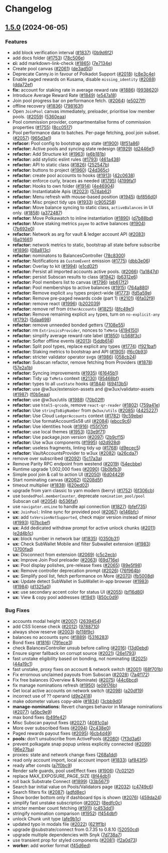 # Changelog

## [1.5.0](https://github.com/OKEAMAH/polkadot-staking-dashboard/compare/v1.4.4...v1.5.0) (2024-06-05)


### Features

* add block verification interval ([#1837](https://github.com/OKEAMAH/polkadot-staking-dashboard/issues/1837)) ([0b9d6f2](https://github.com/OKEAMAH/polkadot-staking-dashboard/commit/0b9d6f2d0737b0713410143bfb134bcfe5bb485d))
* add docs folder ([#1753](https://github.com/OKEAMAH/polkadot-staking-dashboard/issues/1753)) ([78c506e](https://github.com/OKEAMAH/polkadot-staking-dashboard/commit/78c506e5c97440ed5ee9b8f7f2bc4119b23f6635))
* **ci:** add markdown-link-check ([#1865](https://github.com/OKEAMAH/polkadot-staking-dashboard/issues/1865)) ([7e7134e](https://github.com/OKEAMAH/polkadot-staking-dashboard/commit/7e7134ea2a42ec56d095e0809a4eaa05f94ad793))
* Create pool canvas ([#2061](https://github.com/OKEAMAH/polkadot-staking-dashboard/issues/2061)) ([de3ad50](https://github.com/OKEAMAH/polkadot-staking-dashboard/commit/de3ad50ed2eda49a0378a26c22fb8a48fdc9e305))
* Deprecate Canny.io in favour of Polkadot Support ([#2018](https://github.com/OKEAMAH/polkadot-staking-dashboard/issues/2018)) ([c8e3c4e](https://github.com/OKEAMAH/polkadot-staking-dashboard/commit/c8e3c4ea84c643fa3b2e35f3bf932ec8d23cba57))
* Enable paged rewards on Kusama, disable `missing_identity` ([#2088](https://github.com/OKEAMAH/polkadot-staking-dashboard/issues/2088)) ([dda72ef](https://github.com/OKEAMAH/polkadot-staking-dashboard/commit/dda72efb2f6569ecca99c67258d8ab732371f07b))
* **fix:** account for staking rate in average reward rate ([#1886](https://github.com/OKEAMAH/polkadot-staking-dashboard/issues/1886)) ([9938620](https://github.com/OKEAMAH/polkadot-staking-dashboard/commit/9938620ee417bd42761a6e63828e3dd3ab8e7ee2))
* Introduce Average Reward Rate  ([#1849](https://github.com/OKEAMAH/polkadot-staking-dashboard/issues/1849)) ([e547a18](https://github.com/OKEAMAH/polkadot-staking-dashboard/commit/e547a1862ec27de233434f181322b7bd984bc665))
* Join pool progress bar on performance fetch. ([#2064](https://github.com/OKEAMAH/polkadot-staking-dashboard/issues/2064)) ([e5027ff](https://github.com/OKEAMAH/polkadot-staking-dashboard/commit/e5027fffc3151dbdf0c4b7cce09f37aaeb184971))
* offline recovery ([#1836](https://github.com/OKEAMAH/polkadot-staking-dashboard/issues/1836)) ([798163f](https://github.com/OKEAMAH/polkadot-staking-dashboard/commit/798163f95f1ea96ce612e9d43d1ec7cf38c71b2e))
* Open `JoinPool` canvas immediately,  preloader, prioritise low member pools. ([#2059](https://github.com/OKEAMAH/polkadot-staking-dashboard/issues/2059)) ([5360eaa](https://github.com/OKEAMAH/polkadot-staking-dashboard/commit/5360eaa17ef08b6b602d21967d9174f2eed9cf83))
* Pool commission provider, compartmentalise forms of commission properties ([#1755](https://github.com/OKEAMAH/polkadot-staking-dashboard/issues/1755)) ([8cc0517](https://github.com/OKEAMAH/polkadot-staking-dashboard/commit/8cc0517e1e85099f51f43f17cf8fe227e8a68a5b))
* Pool performance data to batches. Per-page fetching, pool join subset. ([#2057](https://github.com/OKEAMAH/polkadot-staking-dashboard/issues/2057)) ([965d3e1](https://github.com/OKEAMAH/polkadot-staking-dashboard/commit/965d3e182c77e0b6d46c2d1c603e74a30cd7be92))
* **refacor:** Pool config to bootstrap app state ([#1900](https://github.com/OKEAMAH/polkadot-staking-dashboard/issues/1900)) ([8f51a86](https://github.com/OKEAMAH/polkadot-staking-dashboard/commit/8f51a8672b843b7cd7172144e2157148d03325ca))
* **refactor:** Active pools and syncing state redesign ([#1929](https://github.com/OKEAMAH/polkadot-staking-dashboard/issues/1929)) ([d2446e1](https://github.com/OKEAMAH/polkadot-staking-dashboard/commit/d2446e1140fff47424984ec37e6233388b9f542b))
* **refactor:** Add Structure kit ([#1963](https://github.com/OKEAMAH/polkadot-staking-dashboard/issues/1963)) ([e6b181b](https://github.com/OKEAMAH/polkadot-staking-dashboard/commit/e6b181be92c4abf706fd3b7bbe43bbf86abb6318))
* **refactor:** add stylistic eslint rules ([#1793](https://github.com/OKEAMAH/polkadot-staking-dashboard/issues/1793)) ([461a438](https://github.com/OKEAMAH/polkadot-staking-dashboard/commit/461a438cbf05b7a104efea52857356733773121a))
* **refactor:** API to static class ([#1826](https://github.com/OKEAMAH/polkadot-staking-dashboard/issues/1826)) ([252547b](https://github.com/OKEAMAH/polkadot-staking-dashboard/commit/252547ba299c3d5ecff773da4da47a458bd27cae))
* **refactor:** buttons to project ([#1960](https://github.com/OKEAMAH/polkadot-staking-dashboard/issues/1960)) ([24d365c](https://github.com/OKEAMAH/polkadot-staking-dashboard/commit/24d365cc7bc4ec42ff7240a5fd7d0b24285b94d4))
* **refactor:** create pool accounts to hooks ([#1913](https://github.com/OKEAMAH/polkadot-staking-dashboard/issues/1913)) ([42c0638](https://github.com/OKEAMAH/polkadot-staking-dashboard/commit/42c0638f464662e741085966a886bb2fdf00c4b2))
* **refactor:** enforce curly, braces as needed ([#1795](https://github.com/OKEAMAH/polkadot-staking-dashboard/issues/1795)) ([4199fa1](https://github.com/OKEAMAH/polkadot-staking-dashboard/commit/4199fa1a16b39df8c47210ce4fdf9bafdb98997e))
* **refactor:** Hooks to own folder ([#1914](https://github.com/OKEAMAH/polkadot-staking-dashboard/issues/1914)) ([4e46904](https://github.com/OKEAMAH/polkadot-staking-dashboard/commit/4e469041aeafcddd51e2abbc36d2a453529a4bff))
* **refactor:** Instantiatable Apis ([#2023](https://github.com/OKEAMAH/polkadot-staking-dashboard/issues/2023)) ([574ab62](https://github.com/OKEAMAH/polkadot-staking-dashboard/commit/574ab62ad6e9e9081e90466339a69337d0fb5999))
* **refactor:** Menu refresh with mouse-based position ([#1945](https://github.com/OKEAMAH/polkadot-staking-dashboard/issues/1945)) ([bf856d0](https://github.com/OKEAMAH/polkadot-staking-dashboard/commit/bf856d0610a7dc2df844440ea895496e39666148))
* **refactor:** Misc project tidy ups ([#1933](https://github.com/OKEAMAH/polkadot-staking-dashboard/issues/1933)) ([c905258](https://github.com/OKEAMAH/polkadot-staking-dashboard/commit/c905258ddc5587b41febfa4266fd388bf00ee75e))
* **refactor:** Move balance syncing to static class, `activeBalances` in UI only. ([#1858](https://github.com/OKEAMAH/polkadot-staking-dashboard/issues/1858)) ([a372487](https://github.com/OKEAMAH/polkadot-staking-dashboard/commit/a3724879f377c38baf0e9b04e03749e0e2f65ee0))
* **refactor:** Move Polkawatch to inline instantiation ([#1890](https://github.com/OKEAMAH/polkadot-staking-dashboard/issues/1890)) ([d7b88bd](https://github.com/OKEAMAH/polkadot-staking-dashboard/commit/d7b88bd57701c16ad143a6e2b70897b5086f82f6))
* **refactor:** Move staking metrics `payee` to active balances ([#1904](https://github.com/OKEAMAH/polkadot-staking-dashboard/issues/1904)) ([7b692e0](https://github.com/OKEAMAH/polkadot-staking-dashboard/commit/7b692e06006448604929ec23fe510a7c7492141b))
* **refactor:** Network as arg for vault & ledger account API ([#2083](https://github.com/OKEAMAH/polkadot-staking-dashboard/issues/2083)) ([6a01661](https://github.com/OKEAMAH/polkadot-staking-dashboard/commit/6a01661ae6cc03eb8c8bc8bc0448b5435a583ca3))
* **refactor:** network metrics to static, bootstrap all state before subscribe ([#1896](https://github.com/OKEAMAH/polkadot-staking-dashboard/issues/1896)) ([08a813c](https://github.com/OKEAMAH/polkadot-staking-dashboard/commit/08a813c7d47d2055984f7d32c1d8b34bec9791f4))
* **refactor:** nominatons to BalancesController ([78c8300](https://github.com/OKEAMAH/polkadot-staking-dashboard/commit/78c8300dd1046a261dfda888f9d5ac4d0c916e20))
* **refactor:** Notifications as `CustomEvent` emission ([#1775](https://github.com/OKEAMAH/polkadot-staking-dashboard/issues/1775)) ([dbb3e06](https://github.com/OKEAMAH/polkadot-staking-dashboard/commit/dbb3e06859f19f878b4afbd0d372c9b12a9ffc97))
* **refactor:** Overlay to kit ([#1994](https://github.com/OKEAMAH/polkadot-staking-dashboard/issues/1994)) ([e1cd02f](https://github.com/OKEAMAH/polkadot-staking-dashboard/commit/e1cd02fca5dece54e412dbd4625c9108bbe1c394))
* **refactor:** Persist all imported accounts active pools. ([#2066](https://github.com/OKEAMAH/polkadot-staking-dashboard/issues/2066)) ([1a1847d](https://github.com/OKEAMAH/polkadot-staking-dashboard/commit/1a1847deb0d4763b893335293c85dbe8d3f330b1))
* **refactor:** persist Subscan results to class ([#1942](https://github.com/OKEAMAH/polkadot-staking-dashboard/issues/1942)) ([b6312e6](https://github.com/OKEAMAH/polkadot-staking-dashboard/commit/b6312e60c62daef57f4fe14aaa0cc04db03eeaba))
* **refactor:** Pool members list to canvas ([#1796](https://github.com/OKEAMAH/polkadot-staking-dashboard/issues/1796)) ([eb617f2](https://github.com/OKEAMAH/polkadot-staking-dashboard/commit/eb617f274d6df26450502cfdef4bfcda5d657de4))
* **refactor:** Pool memberships to active balances ([#1915](https://github.com/OKEAMAH/polkadot-staking-dashboard/issues/1915)) ([764a880](https://github.com/OKEAMAH/polkadot-staking-dashboard/commit/764a880e0640416a5ad88b69d2e84887624b8f11))
* **refactor:** Remove explicit `any` types project-wide ([#1773](https://github.com/OKEAMAH/polkadot-staking-dashboard/issues/1773)) ([fd5a59e](https://github.com/OKEAMAH/polkadot-staking-dashboard/commit/fd5a59eb5933f3ab11fd48eba8015889a7cc5325))
* **refactor:** Remove pre-paged rewards code (part 1) ([#2101](https://github.com/OKEAMAH/polkadot-staking-dashboard/issues/2101)) ([6fa02f9](https://github.com/OKEAMAH/polkadot-staking-dashboard/commit/6fa02f9d394930d6f339d46dfc227fc0c70795ad))
* **refactor:** remove react ([#1996](https://github.com/OKEAMAH/polkadot-staking-dashboard/issues/1996)) ([b202039](https://github.com/OKEAMAH/polkadot-staking-dashboard/commit/b202039b32f504da66dbd10bb57a2f2e383f3004))
* **refactor:** remove ref from `OtherAccounts` ([#1825](https://github.com/OKEAMAH/polkadot-staking-dashboard/issues/1825)) ([8fc49e1](https://github.com/OKEAMAH/polkadot-staking-dashboard/commit/8fc49e180b0fcd836d8fabe6ac92cc84b6a67a0c))
* **refactor:** Remove remaining explicit `any` types, turn on `no-explicit-any` ([#1792](https://github.com/OKEAMAH/polkadot-staking-dashboard/issues/1792)) ([5daa698](https://github.com/OKEAMAH/polkadot-staking-dashboard/commit/5daa69827081a485d323cd51d24ab3d558954ec2))
* **refactor:** remove unneeded bonded getters ([7108e55](https://github.com/OKEAMAH/polkadot-staking-dashboard/commit/7108e55d3f1aeeb07cdaa7cdb5608425b0d6641a))
* **refactor:** rm `ExtrinsicsProvider`, nonces to `TxMeta` ([4194150](https://github.com/OKEAMAH/polkadot-staking-dashboard/commit/41941509cb0d930d53f3fc98a12736b0356c6846))
* **refactor:** simplify average reward rate label ([#1850](https://github.com/OKEAMAH/polkadot-staking-dashboard/issues/1850)) ([c568f3c](https://github.com/OKEAMAH/polkadot-staking-dashboard/commit/c568f3c32f98fc0924cf60a3f41445a3cfd0d77e))
* **refactor:** Softer offline events ([#2013](https://github.com/OKEAMAH/polkadot-staking-dashboard/issues/2013)) ([5ddb614](https://github.com/OKEAMAH/polkadot-staking-dashboard/commit/5ddb61435bbf4a0223c4023b6ab0e15c22dbb476))
* **refactor:** Split pool types, replace explicit any types ([#1774](https://github.com/OKEAMAH/polkadot-staking-dashboard/issues/1774)) ([f921baf](https://github.com/OKEAMAH/polkadot-staking-dashboard/commit/f921baf5a08b3199cd6eff19ea3fb2d2a9897fc3))
* **refactor:** Staking metrics to bootstrap and API ([#1905](https://github.com/OKEAMAH/polkadot-staking-dashboard/issues/1905)) ([f6c0b93](https://github.com/OKEAMAH/polkadot-staking-dashboard/commit/f6c0b93fc5fcaf2961c91cdeae770d5503766fe8))
* **refactor:** stricter validator operator svgs ([#1986](https://github.com/OKEAMAH/polkadot-staking-dashboard/issues/1986)) ([058cb24](https://github.com/OKEAMAH/polkadot-staking-dashboard/commit/058cb24dd52e41ebc254522e162c9ba55cb74b5b))
* **refactor:** Subscan refactor, remove fetching from Providers ([#1878](https://github.com/OKEAMAH/polkadot-staking-dashboard/issues/1878)) ([57e2a1b](https://github.com/OKEAMAH/polkadot-staking-dashboard/commit/57e2a1bed952b41441635dc9eba02b79d63d3fc0))
* **refactor:** Syncing improvements ([#1935](https://github.com/OKEAMAH/polkadot-staking-dashboard/issues/1935)) ([61645b1](https://github.com/OKEAMAH/polkadot-staking-dashboard/commit/61645b17cb8efb0a1a72532930583ab2c671c1af))
* **refactor:** Tidy up `TxMeta` context ([#2130](https://github.com/OKEAMAH/polkadot-staking-dashboard/issues/2130)) ([95468bf](https://github.com/OKEAMAH/polkadot-staking-dashboard/commit/95468bfcee68759560d5ea46b399d7c1756c3eaf))
* **refactor:** types to all `useState` hooks ([#1844](https://github.com/OKEAMAH/polkadot-staking-dashboard/issues/1844)) ([69413b5](https://github.com/OKEAMAH/polkadot-staking-dashboard/commit/69413b5cffb9202de918bbd763d9b8cc049509ef))
* **refactor:** use @w3ux/extension-assets and @w3ux/validator-assets ([#1987](https://github.com/OKEAMAH/polkadot-staking-dashboard/issues/1987)) ([f0b5eaa](https://github.com/OKEAMAH/polkadot-staking-dashboard/commit/f0b5eaa82b8fdeda0793d376f4c18a05358201dd))
* **refactor:** use @w3ux/utils ([#1988](https://github.com/OKEAMAH/polkadot-staking-dashboard/issues/1988)) ([70b02ff](https://github.com/OKEAMAH/polkadot-staking-dashboard/commit/70b02ffa860a3e230417f9a4b91f1745ac36de8f))
* **refactor:** use `html5-qrcode`, remove `react-qr-reader` ([#1802](https://github.com/OKEAMAH/polkadot-staking-dashboard/issues/1802)) ([759a41e](https://github.com/OKEAMAH/polkadot-staking-dashboard/commit/759a41ed0dda7814fbf72eaf5c625a93fc95af4b))
* **refactor:** Use `stringToBigNumber` from `@w3ux/utils` ([#2085](https://github.com/OKEAMAH/polkadot-staking-dashboard/issues/2085)) ([4425227](https://github.com/OKEAMAH/polkadot-staking-dashboard/commit/44252276b95519fc87be89646917eb5fb55680f4))
* **refactor:** Use Cloud `LedgerAccounts` context ([#1782](https://github.com/OKEAMAH/polkadot-staking-dashboard/issues/1782)) ([9c59ebe](https://github.com/OKEAMAH/polkadot-staking-dashboard/commit/9c59ebeaa7d83dfe45bd21ed7c0df552fab9f13a))
* **refactor:** Use formatAccountSs58 util ([#2084](https://github.com/OKEAMAH/polkadot-staking-dashboard/issues/2084)) ([ebcc9c6](https://github.com/OKEAMAH/polkadot-staking-dashboard/commit/ebcc9c66babf6b2ce6b3959bf66041d899d2c795))
* **refactor:** Use identities hook ([#1916](https://github.com/OKEAMAH/polkadot-staking-dashboard/issues/1916)) ([f55f70f](https://github.com/OKEAMAH/polkadot-staking-dashboard/commit/f55f70f165a26615ad3046f30ad4ca50ca62ba96))
* **refactor:** use local themes ([#1953](https://github.com/OKEAMAH/polkadot-staking-dashboard/issues/1953)) ([03e9f71](https://github.com/OKEAMAH/polkadot-staking-dashboard/commit/03e9f7172a73d74b20fee0831bfd8fdc154f43c2))
* **refactor:** Use package.json version ([#2097](https://github.com/OKEAMAH/polkadot-staking-dashboard/issues/2097)) ([2b9cf15](https://github.com/OKEAMAH/polkadot-staking-dashboard/commit/2b9cf1526c6f829a9514dcebfd1f9f6140ee4c5d))
* **refactor:** Use w3ux components ([#1995](https://github.com/OKEAMAH/polkadot-staking-dashboard/issues/1995)) ([d2d928d](https://github.com/OKEAMAH/polkadot-staking-dashboard/commit/d2d928df5945abd73efda33775c02c457b8f948b))
* **refactor:** useless fragments, linting tidy up ([#1768](https://github.com/OKEAMAH/polkadot-staking-dashboard/issues/1768)) ([d9ecec5](https://github.com/OKEAMAH/polkadot-staking-dashboard/commit/d9ecec52807cbc62b071f2abc2e6c4f1b6b2d177))
* **refactor:** VaultAccountsProvider to w3ux ([#2082](https://github.com/OKEAMAH/polkadot-staking-dashboard/issues/2082)) ([a26cda7](https://github.com/OKEAMAH/polkadot-staking-dashboard/commit/a26cda7597e05b53f846ae0e535163ca890e4783))
* remove over subscribed ([#2092](https://github.com/OKEAMAH/polkadot-staking-dashboard/issues/2092)) ([5c17a3a](https://github.com/OKEAMAH/polkadot-staking-dashboard/commit/5c17a3af0f049333b69e4c0364a092d905a438a7))
* Remove Parity RPC endpoint from westend ([#2019](https://github.com/OKEAMAH/polkadot-staking-dashboard/issues/2019)) ([54ecbbe](https://github.com/OKEAMAH/polkadot-staking-dashboard/commit/54ecbbeb66382d86c59641c90bafa2239574a214))
* Runtime upgrade 1,002,000 fixes ([#2090](https://github.com/OKEAMAH/polkadot-staking-dashboard/issues/2090)) ([3b0bfb3](https://github.com/OKEAMAH/polkadot-staking-dashboard/commit/3b0bfb380510cea5a882ddd3e72b9fa60184ec7d))
* Simple pool join & call to action UI ([#2050](https://github.com/OKEAMAH/polkadot-staking-dashboard/issues/2050)) ([6d04429](https://github.com/OKEAMAH/polkadot-staking-dashboard/commit/6d0442947b4322ec949bbb88e82b24720dce4143))
* Start nominating canvas ([#2062](https://github.com/OKEAMAH/polkadot-staking-dashboard/issues/2062)) ([0208d5f](https://github.com/OKEAMAH/polkadot-staking-dashboard/commit/0208d5fc5658bc375eeef3aa853954c05290796f))
* timeout multiplier ([#1838](https://github.com/OKEAMAH/polkadot-staking-dashboard/issues/1838)) ([620ed02](https://github.com/OKEAMAH/polkadot-staking-dashboard/commit/620ed027f88874afd0246cba6425f971a522b4ba))
* upgrade from yarn classic to yarn modern (berry) ([#1752](https://github.com/OKEAMAH/polkadot-staking-dashboard/issues/1752)) ([6f306cb](https://github.com/OKEAMAH/polkadot-staking-dashboard/commit/6f306cbd645ded670090fa16cd804a8cf069ea8b))
* use `bondedPool.memberCounter`, deprecate `nomination_pool/pool` Subscan call ([#2054](https://github.com/OKEAMAH/polkadot-staking-dashboard/issues/2054)) ([b536faf](https://github.com/OKEAMAH/polkadot-staking-dashboard/commit/b536faf8fc410c8291dea84fa2b96189ab2c8e76))
* use `navigator.onLine` to handle api connection ([#1827](https://github.com/OKEAMAH/polkadot-staking-dashboard/issues/1827)) ([bfef735](https://github.com/OKEAMAH/polkadot-staking-dashboard/commit/bfef73520220d69841f33a4a001106b23490a103))
* **ux:** `JoinPool`:  Inline sync for provided pool ([#2067](https://github.com/OKEAMAH/polkadot-staking-dashboard/issues/2067)) ([e146bfc](https://github.com/OKEAMAH/polkadot-staking-dashboard/commit/e146bfcb15df96cd0a10fe1d268e3eab343ef1d1))
* **ux:** add `txVersionNotSupported`, check major version instead of minor ([#1993](https://github.com/OKEAMAH/polkadot-staking-dashboard/issues/1993)) ([07bcbef](https://github.com/OKEAMAH/polkadot-staking-dashboard/commit/07bcbef1db97f967c9ea3128d89837151632e354))
* **ux:** Add dedicated withdraw prompt for active unlock chunks ([#2011](https://github.com/OKEAMAH/polkadot-staking-dashboard/issues/2011)) ([e2d4b1c](https://github.com/OKEAMAH/polkadot-staking-dashboard/commit/e2d4b1c13ae9d78764b2c4efe7bef13eb8030a33))
* **ux:** block number in network bar ([#1835](https://github.com/OKEAMAH/polkadot-staking-dashboard/issues/1835)) ([0350b31](https://github.com/OKEAMAH/polkadot-staking-dashboard/commit/0350b31234534c3c0a5d05ecd7d8db91dd218081))
* **ux:** Check SubWallet Mobile and filter Subwallet extension ([#1983](https://github.com/OKEAMAH/polkadot-staking-dashboard/issues/1983)) ([3700fad](https://github.com/OKEAMAH/polkadot-staking-dashboard/commit/3700fad464318bb7befd75ff254921c085cb194d))
* **ux:** Disconnect from extension ([#2069](https://github.com/OKEAMAH/polkadot-staking-dashboard/issues/2069)) ([c5c2ecb](https://github.com/OKEAMAH/polkadot-staking-dashboard/commit/c5c2ecb54d31b59cc4db3bdb20b55e48cc01160a))
* **ux:** Improve Join Pool preloader ([#2063](https://github.com/OKEAMAH/polkadot-staking-dashboard/issues/2063)) ([69d716e](https://github.com/OKEAMAH/polkadot-staking-dashboard/commit/69d716e2e99a6f32e45407362d951352fd6a884f))
* **ux:** Pool display polishes, pre-release fixes ([#2065](https://github.com/OKEAMAH/polkadot-staking-dashboard/issues/2065)) ([89e5f98](https://github.com/OKEAMAH/polkadot-staking-dashboard/commit/89e5f98dd146d4838b9580a857eddfa73090762f))
* **ux:** Remove controller deprecation prompt ([#2026](https://github.com/OKEAMAH/polkadot-staking-dashboard/issues/2026)) ([76f964b](https://github.com/OKEAMAH/polkadot-staking-dashboard/commit/76f964bdfbab2791a02ce420cb1a3f52b1f6d1d2))
* **ux:** Simplify pool list, fetch performance on More ([#2070](https://github.com/OKEAMAH/polkadot-staking-dashboard/issues/2070)) ([fb5008d](https://github.com/OKEAMAH/polkadot-staking-dashboard/commit/fb5008d0ebae166943ee6b3749f4c350758c9315))
* **ux:** Update detect SubWallet in SubWallet in-app browser ([#1983](https://github.com/OKEAMAH/polkadot-staking-dashboard/issues/1983)) ([#1984](https://github.com/OKEAMAH/polkadot-staking-dashboard/issues/1984)) ([d1325a0](https://github.com/OKEAMAH/polkadot-staking-dashboard/commit/d1325a0ceab7216907df44316fe1a0b7c71a9b06))
* **ux:** use secondary accent color for status UI ([#2055](https://github.com/OKEAMAH/polkadot-staking-dashboard/issues/2055)) ([bf16d80](https://github.com/OKEAMAH/polkadot-staking-dashboard/commit/bf16d80a661ca1d1cd0cf038bcff4525fbff19c8))
* **ux:** View & copy pool addresses ([#1941](https://github.com/OKEAMAH/polkadot-staking-dashboard/issues/1941)) ([850c0d9](https://github.com/OKEAMAH/polkadot-staking-dashboard/commit/850c0d9d6c8d8f481a4a5ca59616b7b0ce34b14f))


### Bug Fixes

* accounts modal height ([#2007](https://github.com/OKEAMAH/polkadot-staking-dashboard/issues/2007)) ([2639454](https://github.com/OKEAMAH/polkadot-staking-dashboard/commit/2639454df59c99206035f650186eac21edb45ffd))
* add CSS license check ([#2012](https://github.com/OKEAMAH/polkadot-staking-dashboard/issues/2012)) ([9788710](https://github.com/OKEAMAH/polkadot-staking-dashboard/commit/97887101676832f22f06159f1f4f191084cc6f39))
* always show reserve ([#2003](https://github.com/OKEAMAH/polkadot-staking-dashboard/issues/2003)) ([b118f9c](https://github.com/OKEAMAH/polkadot-staking-dashboard/commit/b118f9c65bded8f6b5afdb66e0432032d76ec2c4))
* balances no accounts sync ([#1889](https://github.com/OKEAMAH/polkadot-staking-dashboard/issues/1889)) ([5316283](https://github.com/OKEAMAH/polkadot-staking-dashboard/commit/5316283029f9a28003bb25814623f768f3294fb8))
* Bond fixes ([#1816](https://github.com/OKEAMAH/polkadot-staking-dashboard/issues/1816)) ([791ece3](https://github.com/OKEAMAH/polkadot-staking-dashboard/commit/791ece366b7319a054f78a1d9b10f9891214c853))
* check BalancesController unsub before calling ([#2016](https://github.com/OKEAMAH/polkadot-staking-dashboard/issues/2016)) ([13d0ebd](https://github.com/OKEAMAH/polkadot-staking-dashboard/commit/13d0ebd5f9c2481e9c211925b7cf97293c29f10a))
* Ensure signer fallback on corrupt source ([#2021](https://github.com/OKEAMAH/polkadot-staking-dashboard/issues/2021)) ([26e1793](https://github.com/OKEAMAH/polkadot-staking-dashboard/commit/26e179389a2c8b8823e743a6ae1ae89f26a66744))
* fast unstake eligibility based on bonding, not nominating ([#2025](https://github.com/OKEAMAH/polkadot-staking-dashboard/issues/2025)) ([44a19c1](https://github.com/OKEAMAH/polkadot-staking-dashboard/commit/44a19c13b58f40ced422a4402a15ce8a3a591871))
* fast unstake, proxy fixes on account & network switch ([#2001](https://github.com/OKEAMAH/polkadot-staking-dashboard/issues/2001)) ([68f701b](https://github.com/OKEAMAH/polkadot-staking-dashboard/commit/68f701ba7f808607ee8e0f6cfb3b3dce9fcc37f0))
* Fix errornous unclaimed payouts from Subscan ([#2028](https://github.com/OKEAMAH/polkadot-staking-dashboard/issues/2028)) ([7a4f172](https://github.com/OKEAMAH/polkadot-staking-dashboard/commit/7a4f172c176eb7767b957487347bfc0e197fa490))
* Fix free balances (Overview & Nominate) ([#2075](https://github.com/OKEAMAH/polkadot-staking-dashboard/issues/2075)) ([44c6bcd](https://github.com/OKEAMAH/polkadot-staking-dashboard/commit/44c6bcdd94b1bb15b8c80c6cd06bf3f6acc90aab))
* fix manage nominations refresh ([#1950](https://github.com/OKEAMAH/polkadot-staking-dashboard/issues/1950)) ([e09176b](https://github.com/OKEAMAH/polkadot-staking-dashboard/commit/e09176bd74f4f78b1d8c2fb2779c77967a9f1c5d))
* Get local active accounts on network switch ([#2098](https://github.com/OKEAMAH/polkadot-staking-dashboard/issues/2098)) ([a20df19](https://github.com/OKEAMAH/polkadot-staking-dashboard/commit/a20df19e2d0d9b70a87ab2a34d5972bbc74c22d2))
* incorrect use of ?? operand ([d9e2418](https://github.com/OKEAMAH/polkadot-staking-dashboard/commit/d9e2418e0c6ba28a80caea19b02ecadbcb38c61b))
* make odometer values copy-able ([#1834](https://github.com/OKEAMAH/polkadot-staking-dashboard/issues/1834)) ([3cbb9d0](https://github.com/OKEAMAH/polkadot-staking-dashboard/commit/3cbb9d00992848a7eee7c7c118548336bee2cd47))
* **manage-nominations:** Revert changes behavior in Manage nominations ([#2077](https://github.com/OKEAMAH/polkadot-staking-dashboard/issues/2077)) ([a5bc9e9](https://github.com/OKEAMAH/polkadot-staking-dashboard/commit/a5bc9e91dee0a4412b449158d8eeca34c5d20e05))
* max bond fixes ([b49fe42](https://github.com/OKEAMAH/polkadot-staking-dashboard/commit/b49fe423074e8032984bb0fc53476d3e43838eda))
* Misc Subscan payout fixes ([#2027](https://github.com/OKEAMAH/polkadot-staking-dashboard/issues/2027)) ([4081c0a](https://github.com/OKEAMAH/polkadot-staking-dashboard/commit/4081c0a938aee6ffdadd5683789fb010051fb533))
* More over subscribed fixes ([#2094](https://github.com/OKEAMAH/polkadot-staking-dashboard/issues/2094)) ([2c438e0](https://github.com/OKEAMAH/polkadot-staking-dashboard/commit/2c438e0681d538cdabdf7357f85340c88d71e890))
* Paged rewards payout fixes ([#2095](https://github.com/OKEAMAH/polkadot-staking-dashboard/issues/2095)) ([6cb4d49](https://github.com/OKEAMAH/polkadot-staking-dashboard/commit/6cb4d4971130e2e9f676cbc6a1a18465f1f0a09b))
* **pools:** don't unsubscribe from ActivePools  ([#2080](https://github.com/OKEAMAH/polkadot-staking-dashboard/issues/2080)) ([7f3d3a6](https://github.com/OKEAMAH/polkadot-staking-dashboard/commit/7f3d3a62425c0502291d13695bec435fb3f69b67))
* prevent polkagate snap popup unless explicitly connected ([#2099](https://github.com/OKEAMAH/polkadot-staking-dashboard/issues/2099)) ([96e27ba](https://github.com/OKEAMAH/polkadot-staking-dashboard/commit/96e27ba741e29a8165fef37225ea3433fde4f378))
* proxies: state and network change fixes ([268a1dd](https://github.com/OKEAMAH/polkadot-staking-dashboard/commit/268a1dd8d45e0ea5b751547b405e10c2cda15731))
* read only account import, local account import ([#1833](https://github.com/OKEAMAH/polkadot-staking-dashboard/issues/1833)) ([af843f5](https://github.com/OKEAMAH/polkadot-staking-dashboard/commit/af843f5d706f5123ea54a54b811b56d2f7cf8d24))
* ready after consts ([a7f0bc9](https://github.com/OKEAMAH/polkadot-staking-dashboard/commit/a7f0bc9dfd434bbcd653912a5897f7b6e2acd097))
* Render safe guards, pool useEffect fixes  ([#1906](https://github.com/OKEAMAH/polkadot-staking-dashboard/issues/1906)) ([7c0212f](https://github.com/OKEAMAH/polkadot-staking-dashboard/commit/7c0212f428e56b2eba9c735a6299c3661dd47b25))
* replace MAX_EXPOSURE_PAGE_SIZE ([8f44db1](https://github.com/OKEAMAH/polkadot-staking-dashboard/commit/8f44db1d69c91277b446ed1c9ccdbc231495ba85))
* roll back Substrate Connect ([#1899](https://github.com/OKEAMAH/polkadot-staking-dashboard/issues/1899)) ([33b5671](https://github.com/OKEAMAH/polkadot-staking-dashboard/commit/33b5671caf5ec09240e164e82618efb15deebe81))
* Search bar initial value on Pools/Validators page ([#2032](https://github.com/OKEAMAH/polkadot-staking-dashboard/issues/2032)) ([c4749c6](https://github.com/OKEAMAH/polkadot-staking-dashboard/commit/c4749c6e7ca338a9f3fd3299ebb53bbf45c3de07))
* Search filters fix ([#2087](https://github.com/OKEAMAH/polkadot-staking-dashboard/issues/2087)) ([adfd8ec](https://github.com/OKEAMAH/polkadot-staking-dashboard/commit/adfd8ec5659082877fac872f841754d78296b449))
* Show border bottom only if dashboard tips is shown ([#2076](https://github.com/OKEAMAH/polkadot-staking-dashboard/issues/2076)) ([459da24](https://github.com/OKEAMAH/polkadot-staking-dashboard/commit/459da2477b5f1e032cf974ccb819be85a7a682be))
* simplify fast unstake subscription ([#2002](https://github.com/OKEAMAH/polkadot-staking-dashboard/issues/2002)) ([8edfc0c](https://github.com/OKEAMAH/polkadot-staking-dashboard/commit/8edfc0c8881d8736087539d906641b3c950a7afc))
* stricter member count fetching ([#1911](https://github.com/OKEAMAH/polkadot-staking-dashboard/issues/1911)) ([c453dd1](https://github.com/OKEAMAH/polkadot-staking-dashboard/commit/c453dd1e07016b46425938a26615138d361819de))
* stringify nomination comparison ([#1952](https://github.com/OKEAMAH/polkadot-staking-dashboard/issues/1952)) ([f454dbf](https://github.com/OKEAMAH/polkadot-staking-dashboard/commit/f454dbf4ee14745c6791b2d5ec763ad0a77d6fc2))
* unlock Chunk unit type ([afe9b1c](https://github.com/OKEAMAH/polkadot-staking-dashboard/commit/afe9b1c0256eb9840a375f1d7574895a07ba0f4a))
* updated typo in modals file ([#2022](https://github.com/OKEAMAH/polkadot-staking-dashboard/issues/2022)) ([621ff1b](https://github.com/OKEAMAH/polkadot-staking-dashboard/commit/621ff1b218410c2aa314680a1d0852bfd8f911a0))
* upgrade @substrate/connect from 0.7.35 to 0.8.10 ([52050cd](https://github.com/OKEAMAH/polkadot-staking-dashboard/commit/52050cd6d95372d66f1918a9a49fbc4b7a13440b))
* upgrade multiple dependencies with Snyk ([7d738a7](https://github.com/OKEAMAH/polkadot-staking-dashboard/commit/7d738a7f4e32eb2ee5e078952c2d69fc4584d259))
* use transient prop for styled components ([#2081](https://github.com/OKEAMAH/polkadot-staking-dashboard/issues/2081)) ([f2a0d73](https://github.com/OKEAMAH/polkadot-staking-dashboard/commit/f2a0d73a172d815cd8d12207320947b82a24dc99))
* **worker:** add worker format ([f45d6ed](https://github.com/OKEAMAH/polkadot-staking-dashboard/commit/f45d6ed08fbf339b3e27ecc0a53a6246e2f55f8d))
